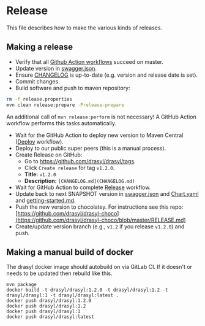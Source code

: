 # Release

This file describes how to make the various kinds of releases.

## Making a release

* Verify that all [Github Action workflows](https://github.com/drasyl/drasyl/actions) succeed on master.
* Update version
  in [swagger.json](drasyl-plugin-groups-manager/src/main/resources/public/swagger.json).
* Ensure [CHANGELOG](CHANGELOG.md) is up-to-date (e.g. version and release date is set).
* Commit changes.
* Build software and push to maven repository:
```bash
rm -f release.properties
mvn clean release:prepare -Prelease-prepare
```

An additional call of `mvn release:perform` is not necessary! A GitHub Action workflow performs this
tasks automatically.

* Wait for the GitHub Action to deploy new version to Maven Central ([Deploy](https://github.com/drasyl/drasyl/actions/workflows/deploy.yml) workflow).
* Deploy to our public super peers (this is a manual process).
* Create Release on GitHub:
  * Go to https://github.com/drasyl/drasyl/tags.
  * Click `Create release` for tag `v1.2.0`.
  * **Title:** `v1.2.0`
  * **Description:** `[CHANGELOG.md](CHANGELOG.md)`
* Wait for GitHub Action to complete [Release](https://github.com/drasyl/drasyl/actions/workflows/release.yml) workflow.
* Update back to next SNAPSHOT version
  in [swagger.json](drasyl-plugin-groups-manager/src/main/resources/public/swagger.json)
  and [Chart.yaml](chart/Chart.yaml) and [getting-started.md](docs/content/getting-started.md).
* Push the new version to chocolatey. For instructions see this repo: [https://github.com/drasyl/drasyl-choco](https://github.com/drasyl/drasyl-choco/blob/master/RELEASE.md)
* Create/update version branch (e.g., `v1.2` if you release `v1.2.0`) and push.

## Making a manual build of docker

The drasyl docker image should autobuild on via GitLab CI. If it doesn't or needs to be updated then
rebuild like this.

```
mvn package
docker build -t drasyl/drasyl:1.2.0 -t drasyl/drasyl:1.2 -t drasyl/drasyl:1 -t drasyl/drasyl:latest .
docker push drasyl/drasyl:1.2.0
docker push drasyl/drasyl:1.2
docker push drasyl/drasyl:1
docker push drasyl/drasyl:latest
```
